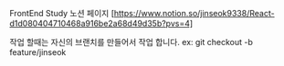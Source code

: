 FrontEnd Study
노션 페이지 [https://www.notion.so/jinseok9338/React-d1d080404710468a916be2a68d49d35b?pvs=4]

작업 할때는 자신의 브랜치를 만들어서 작업 합니다.
ex: git checkout -b feature/jinseok
